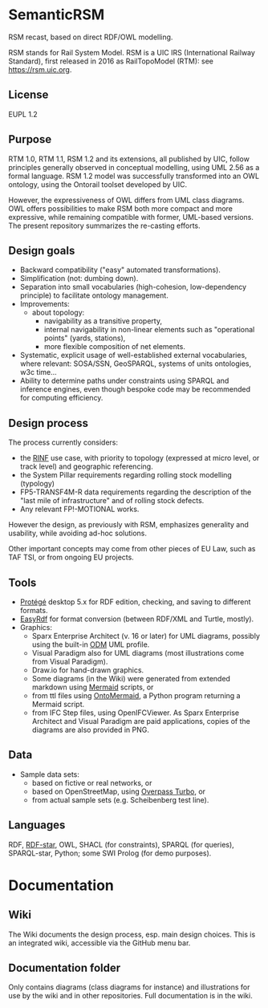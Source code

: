# SemanticRSM
RSM recast, based on direct RDF/OWL modelling.

RSM stands for Rail System Model. RSM is a UIC IRS (International Railway Standard), first released in 2016 as RailTopoModel (RTM): see https://rsm.uic.org.

## License
EUPL 1.2

## Purpose
RTM 1.0, RTM 1.1, RSM 1.2 and its extensions, all published by UIC, follow principles generally observed in conceptual modelling, 
using UML 2.56 as a formal language. RSM 1.2 model was successfully transformed into an OWL ontology, using the Ontorail toolset developed by UIC.

However, the expressiveness of OWL differs from UML class diagrams.
OWL offers possibilities to make RSM both more compact and more expressive, while remaining compatible with former, UML-based versions. The present repository summarizes the re-casting efforts.

## Design goals
* Backward compatibility ("easy" automated transformations).
* Simplification (not: dumbing down).
* Separation into small vocabularies (high-cohesion, low-dependency principle) to facilitate ontology management.
* Improvements:
    - about topology:
        - navigability as a transitive property,
        - internal navigability in non-linear elements such as "operational points" (yards, stations),
        - more flexible composition of net elements.
* Systematic, explicit usage of well-established external vocabularies, where relevant: SOSA/SSN, GeoSPARQL, systems of units ontologies, w3c time...
* Ability to determine paths under constraints using SPARQL and inference engines, even though bespoke code may be recommended for computing efficiency.

## Design process
The process currently considers:
* the [RINF](https://uat.ld4rail.fpfis.tech.ec.europa.eu/) use case, with priority to topology (expressed at micro level, or track level) and geographic referencing.
* the System Pillar requirements regarding rolling stock modelling (typology)
* FP5-TRANSF4M-R data requirements regarding the description of the "last mile of infrastructure" and of rolling stock defects.
* Any relevant FP!-MOTIONAL works.

However the design, as previously with RSM, emphasizes generality and usability, while avoiding ad-hoc solutions.

Other important concepts may come from other pieces of EU Law, such as TAF TSI, or from ongoing EU projects.

## Tools
* [Protégé](https://protege.stanford.edu/) desktop 5.x for RDF edition, checking, and saving to different formats.
* [EasyRdf](https://www.easyrdf.org/converter) for format conversion (between RDF/XML and Turtle, mostly).
* Graphics:
    - Sparx Enterprise Architect (v. 16 or later) for UML diagrams, possibly using the built-in [ODM](https://www.omg.org/odm/) UML profile.
    - Visual Paradigm also for UML diagrams (most illustrations come from Visual Paradigm).
    - Draw.io for hand-drawn graphics.
    - Some diagrams (in the Wiki) were generated from extended markdown using [Mermaid](https://github.com/mermaid-js/mermaid) scripts, or
    - from ttl files using [OntoMermaid](https://github.com/floresbakker/OntoMermaid), a Python program returning a Mermaid script.
    - from IFC Step files, using OpenIFCViewer.
 As Sparx Enterprise Architect and Visual Paradigm are paid applications, copies of the diagrams are also provided in PNG.
 
## Data
* Sample data sets:
    - based on fictive or real networks, or
    - based on OpenStreetMap, using [Overpass Turbo](https://overpass-turbo.eu/), or
    - from actual sample sets (e.g. Scheibenberg test line).

## Languages
RDF, [RDF-star](https://www.w3.org/2022/08/rdf-star-wg-charter/), OWL, SHACL (for constraints), SPARQL (for queries), SPARQL-star, Python; some SWI Prolog (for demo purposes).

# Documentation
## Wiki
The Wiki documents the design process, esp. main design choices. This is an integrated wiki, accessible via the GitHub menu bar.

## Documentation folder
Only contains diagrams (class diagrams for instance) and illustrations for use by the wiki and in other repositories. Full documentation is in the wiki.

